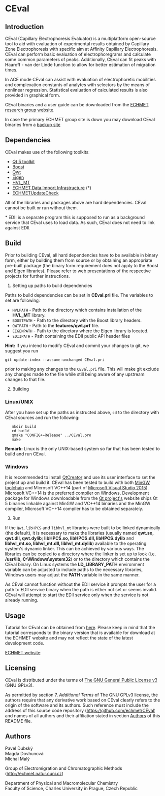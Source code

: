 CEval
===

Introduction
---

CEval (Capillary Electrophoresis Evaluator) is a multiplatform open-source tool to aid with evaluation of experimental results obtained by Capillary Zone Electrophoresis with specific aim at Affinity Capillary Electrophoresis. CEval can perform basic evaluation of electrophoregrams and calculate some common parameters of peaks. Additionally, CEval can fit peaks with Haaroff - van der Linde function to allow for better estimation of migration times.

In ACE mode CEval can assist with evaluation of electrophoretic mobilities and complexation constants of analytes with selectors by the means of nonlinear regression. Statistical evaluation of calculated results is also provided in graphical form.

CEval binaries and a user guide can be downloaded from the [ECHMET research group website](https://echmet.natur.cuni.cz/ceval).

In case the primary ECHMET group site is down you may download CEval binaries from a [backup site](https://devoid-pointer.net/echmet_fallback)

Dependencies
---

CEval makes use of the following toolkits:

- [Qt 5 toolkit](http://www.qt.io/)
- [Boost](http://www.boost.org/)
- [Qwt](http://qwt.sourceforge.net/)
- [Eigen](http://eigen.tuxfamily.org/index.php?title=Main_Page)
- [HVL_MT](https://github.com/echmet/HVL_MT)
- [ECHMET Data Import Infrastructure](https://github.com/echmet/EDII) (\*)
- [ECHMETUpdateCheck](https://github.com/echmet/ECHMETUpdateCheck)

All of the libraries and packages above are hard dependencies. CEval cannot be built or run without them.

\* EDII is a separate program this is supposed to run as a background service that CEval uses to load data. As such, CEval does not need to link against EDII.

Build
---

Prior to building CEval, all hard dependencies have to be available in binary form, either by building them from source or by obtaining an appropriate pre-built package (the binary form requirement does not apply to the Boost and Eigen libraries). Please refer to web presentations of the respective projects for further instructions.

1. Setting up paths to build dependencies

  Paths to build dependencies can be set in **CEval.pri** file. The variables to set are following:

  - `HVLPATH` - Path to the directory which contains installation of the **HVL_MT** library.
  - `BOOSTPATH` - Path to the directory with the Boost library headers.
  - `QWTPATH` - Path to the **features/qwt.prf** file.
  - `EIGENPATH` - Path to the directory where the Eigen library is located.
  - `EDIIPATH` - Path containing the EDII public API header files

**Hint:** If you intend to modify CEval and commit your changes to git, we suggest you run

`git update-index --assume-unchanged CEval.pri`

prior to making any changes to the `CEval.pri` file. This will make git exclude any changes made to the file while still being aware of any upstream changes to that file.

2. Building

  ### Linux/UNIX

  After you have set up the paths as instructed above, `cd` to the directory with CEval sources and run the following:

       mkdir build
       cd build
       qmake "CONFIG+=Release" ../CEval.pro
       make

  **Remark:** Linux is the only UNIX-based system so far that has been tested to build and run CEval.

  ### Windows

  It is recommended to install [QtCreator](https://www.qt.io/ide/) and use its user interface to set the project up and build it. CEval has been tested to build with both [MinGW toolchain](http://www.mingw.org/) and Microsoft VC++14 (part of [Microsoft Visual Studio 2015](https://www.visualstudio.com/)). Microsoft VC++14 is the preferred compiler on Windows. Development package for Windows downloadable from the [Qt project's](http://qt.io) website ships Qt 5 binaries linkable against MinGW and VC++14 binaries and the MinGW compiler, Microsoft VC++14 compiler has to be obtained separately.


3. Run

  If the `Qwt`, `libHPCS` and `libhvl_mt` libraries were built to be linked dynamically (the default), it is necessary to make the libraries (usually named **qwt.so, qwt.dll, qwt.dylib**; **libHPCS.so, libHPCS.dll, libHPCS.dylib** and **libhvl_mt.so, libhvl_mt.dll, libhvl_mt.dylib**) available to the operating system's dynamic linker. This can be achieved by various ways. The libraries can be copied to a directory where the linker is set up to look (i.e. **/usr/lib, C:\Windows\system32**) or to the directory which contains the CEval binary. On Linux systems the **LD_LIBRARY_PATH** environment variable can be adjusted to include paths to the necessary libraries, Windows users may adjust the **PATH** variable in the same manner.

As CEval cannot function without the EDII service it prompts the user for a path to EDII service binary when the path is either not set or seems invalid. CEval will attempt to start the EDII service only when the service is not already running.

Usage
---
Tutorial for CEval can be obtained from [here](https://echmet.natur.cuni.cz/echmet/download/public/CEval_Manual.pdf). Please keep in mind that the tutorial corresponds to the binary version that is available for download at the ECHMET website and may not reflect the state of the latest development code.

[ECHMET website](https://echmet.natur.cuni.cz/software/download#ceval)

Licensing
---

CEval is distributed under the terms of [The GNU General Public License v3](https://www.gnu.org/licenses/gpl.html) (GNU GPLv3).

As permitted by section 7. *Additional Terms* of The GNU GPLv3 license, the authors require that any derivative work based on CEval clearly refers to the origin of the software and its authors. Such reference must include the address of this source code repository (https://github.com/echmet/CEval) and names of all authors and their affiliation stated in section [Authors](#Authors) of this README file.

<a name="Authors"></a>
Authors
---

Pavel Dubský  
Magda Dovhunová  
Michal Malý  

Group of Electromigration and Chromatographic Methods (http://echmet.natur.cuni.cz)

Department of Physical and Macromolecular Chemistry  
Faculty of Science, Charles University in Prague, Czech Republic

